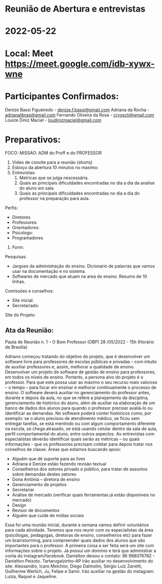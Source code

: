 # Reunião de Abertura e entrevistas
# 2022-05-22
# Local: Meet  https://meet.google.com/idb-xywx-wne

# Participantes Confirmados:

Denize Bassi Figueiredo     - denize.f.bassi@gmail.com
Adriana da Rocha            - adrianalibras@gmail.com
Fernando Oliveira da Rosa   - crvgscti@gmail.com
Louize Diniz Maciel         - loudinizmaciel@gmail.com

# Preparativos:

FOCO: MISSAO: ADM do Proff e do PROFESSOR 

1. Video de convite para a reunião (shorts)
2. Esboço da abertura 10 minutos no maximo:
3. Entrevistas: 
   1. Metricas que se julga nescessária.
   2. Quais as principais dificuldades encontradas no dia a dia da analise do aluno em sala.
   3. Quais as principais dificuldades encontradas no dia a dia do professor na preparação para aula. 

   
Perfis:
 - Diretores
 - Professores: 
 - Orientadores:
 - Psicologo:
 - Programadores

1. Form: 


Pesquisas:
- Jargoes da administração do ensino. Dicionario de palavras que vamos usar na documentação e no sistema. 
- Softwares de mercado que atuam na area do ensino. Resumo de 10 linhas. 

Comissões e conselhos: 
- Site inicial:
- Secretariado: 

Site do Projeto:


## Ata da Reunião:

Pauta de Reunião n. 1 – O Bom Professor (OBP)
28 /05/2022 - 15h (Horário de Brasília)

 
Adriano começou tratando do objetivo do projeto, que é desenvolver um software livre para professores de escolas públicas e privadas – com intuito de auxiliar professores e, assim, melhorar a qualidade de ensino. Desenvolver um projeto de software de gestão de ensino para professores, em todos os níveis de ensino.
Portanto, a persona alvo do projeto é o professor. Para que este possa usar ao máximo o seu recurso mais valoroso – o tempo – para focar em ensinar e melhorar continuamente o processo de ensino. 
O software deverá auxiliar no gerenciamento do professor antes, durante e depois da aula, no que se refere a planejamento da disciplina, gerenciamento de histórico do aluno, além de auxiliar na elaboração de um banco de dados dos alunos para quando o professor precisar avaliá-lo ou identificar as demandas. 
No software poderá conter históricos como, por exemplo: se o aluno precisou de atendimento médico, se ficou sem entregar tarefas, se está mentindo ou com algum comportamento diferente na escola, se chega atrasado, se está usando celular dentro da sala de aula, perfil comportamental do aluno, entre outros aspectos.
As entrevistas com especialistas deverão identificar quais serão as métricas – ou quais informações - que os professores precisam coletar para depois tratar nos conselhos de classe.
Áreas que estamos buscando apoio:
- Alguém que dê suporte para as lives
- Adriana e Denize estão fazendo revisão textual
- Conselheiros dos setores privado e público, para tratar de assuntos sobre demandas destes setores
- Dona Antônia – diretora de ensino
- Gerenciamento de projetos
- Secretariar
- Análise de mercado (verificar quais ferramentas já estão disponíveis no mercado)
- Design
- Revisor de documentos
- Alguém que cuide de mídias sociais
 
Essa foi uma reunião inicial, durante a semana vamos definir voluntários para cada atividade.
Teremos que nos reunir com os especialistas da área (psicólogas, pedagogas, diretoras de ensino, conselheiros etc) para fazer um brainstorming, para compreender quais dados dos alunos que são importantes para o professor.
A primeira coisa a ser feita será um site com informações sobre o projeto.
Já possui um domínio e terá que administrar a conta do instagram/facebook.
Danielton deixou o contato: 96 988076782 - Danielton Peixoto. Tartarugalzinho-AP
Irão auxiliar no desenvolvimento do site: Alessandro, Icaro Melchior, Diego Dalmolini, Sérgio Luiz Zanetti, Guilherme Werlich, Ju, Felipe e Samir.
Irão auxiliar na gestão do instagram: Luiza, Raquel e Jaqueline.

